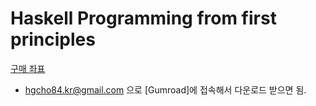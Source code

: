 # Haskell Programming from first principles

[구매 좌표](http://haskellbook.com/)

- hgcho84.kr@gmail.com 으로 [Gumroad]에 접속해서 다운로드 받으면 됨.
